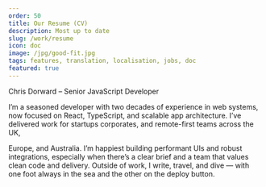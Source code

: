```yaml
---
order: 50
title: Our Resume (CV)
description: Most up to date
slug: /work/resume
icon: doc
image: /jpg/good-fit.jpg
tags: features, translation, localisation, jobs, doc
featured: true
---
```

Chris Dorward – Senior JavaScript Developer  

I’m a seasoned developer with two decades of experience in web systems, now focused on React, TypeScript, and scalable app architecture. I’ve delivered work for startups corporates, and remote-first teams across the UK,

Europe, and Australia. I’m happiest building performant UIs and robust integrations, especially when there’s a clear brief and a team that values clean code and delivery. Outside of work, I write, travel, and dive — with one foot always in the sea and the other on the deploy button.